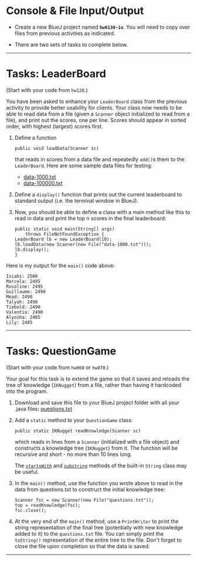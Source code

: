 # Console & File Input/Output

- Create a new BlueJ project named **`hw0130-io`**. You will need to copy over files from previous activities as indicated. 
  
- There are two sets of tasks to complete below.

---

# Tasks: LeaderBoard

(Start with your code from `hw120`.)

You have been asked to enhance your `LeaderBoard` class from the previous activity to provide better usability for clients. Your class now needs to be able to read data from a file (given a `Scanner` object initialized to read from a file), and print out the scores, one per line. Scores should appear in sorted order, with highest (largest) scores first. 

1. Define a function

    ```
    public void loadData(Scanner sc)
    ```

    that reads in scores from a data file and repeatedly `add()`s them to the `LeaderBoard`. Here are some sample data files for testing:

    - [data-1000.txt](data-1000.txt)
    - [data-100000.txt](data-100000.txt)


2. Define a `display()` function that prints out the current leaderboard to standard output (i.e. the terminal window in BlueJ).

3. Now, you should be able to define a class with a main method like this to read in data and print the top n scores in the final leaderboard:

    ```
    public static void main(String[] args)
        throws FileNotFoundException {
    LeaderBoard lb = new LeaderBoard(10);
    lb.loadData(new Scanner(new File("data-1000.txt")));
    lb.display();
    }
    ```

Here is my output for the `main()` code above:

```
Isiahi: 2500
Marcela: 2495
Rosaline: 2495
Guillaume: 2490
Mead: 2490
Talyah: 2490
Tiebold: 2490
Valentia: 2490
Alyosha: 2485
Lily: 2485
``` 


---

# Tasks: QuestionGame

(Start with your code from `hw060` or `hw070`.)

Your goal for this task is to extend the game so that it saves and reloads the tree of knowledge (`IKNugget`) from a file, rather than having it hardcoded into the program.

1. Download and save this file to your BlueJ project folder with all your .java files: [questions.txt](questions.txt)

2. Add a `static` method to your `QuestionGame` class:

    ```
    public static IKNugget readKnowledge(Scanner sc)
    ```

    which reads in lines from a `Scanner` (initialized with a file object) and constructs a knowledge tree (`IKNugget`) from it. The function will be recursive and short - no more than 10 lines long.

    The [`startsWith`](https://docs.oracle.com/javase/7/docs/api/java/lang/String.html#startsWith(java.lang.String)) and [`substring`](https://docs.oracle.com/javase/7/docs/api/java/lang/String.html#substring(int)) methods of the built-in `String` class may be useful.
 
3. In the `main()` method, use the function you wrote above to read in the data from questions.txt to construct the initial knowledge tree:

    ```
    Scanner fsc = new Scanner(new File("questions.txt"));
    top = readKnowledge(fsc);
    fsc.close();
    ```
 
4. At the very end of the `main()` method, use a `PrintWriter` to print the string representation of the final tree (potentially with new knowledge added to it) to the `questions.txt` file. You can simply print the `toString()` representation of the entire tree to the file. Don't forget to close the file upon completion so that the data is saved.
 
---



